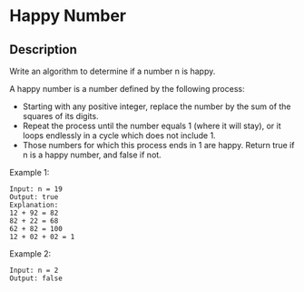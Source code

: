# Happy Number
 

## Description

Write an algorithm to determine if a number n is happy.

A happy number is a number defined by the following process:

- Starting with any positive integer, replace the number by the sum of the squares of its digits.
- Repeat the process until the number equals 1 (where it will stay), or it loops endlessly in a cycle which does not include 1.
- Those numbers for which this process ends in 1 are happy.
Return true if n is a happy number, and false if not.
 
Example 1:


```
Input: n = 19
Output: true
Explanation:
12 + 92 = 82
82 + 22 = 68
62 + 82 = 100
12 + 02 + 02 = 1
```

Example 2:

```
Input: n = 2
Output: false
```

<!-- # ![Alt](https://assets.leetcode.com/uploads/2021/03/27/perectrec1-plane.jpg) -->